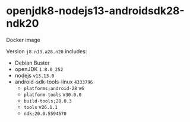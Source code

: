 # openjdk8-nodejs13-androidsdk28-ndk20
Docker image

Version `j8.n13.a28.n20` includes:
 * Debian Buster
 * openJDK `1.8.0_252`
 * nodejs `v13.13.0`
 * android-sdk-tools-linux `4333796`
   - `platforms;android-28` v`6`
   - `platform-tools` v`30.0.0`
   - `build-tools;28.0.3`
   - `tools` v`26.1.1`
   - `ndk;20.0.5594570`
